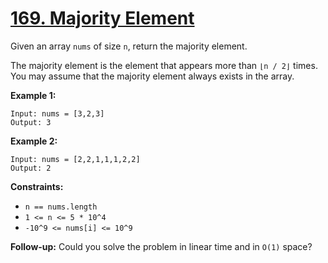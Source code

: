# [169. Majority Element](https://leetcode.com/problems/majority-element/description/?envType=study-plan-v2&envId=top-interview-150)

Given an array `nums` of size `n`, return the majority element.

The majority element is the element that appears more than `⌊n / 2⌋` times. You may assume that the majority element always exists in the array.

**Example 1:** 

```
Input: nums = [3,2,3]
Output: 3
```

**Example 2:** 

```
Input: nums = [2,2,1,1,1,2,2]
Output: 2
```

**Constraints:** 

- `n == nums.length`
- `1 <= n <= 5 * 10^4`
- `-10^9 <= nums[i] <= 10^9`

**Follow-up:**  Could you solve the problem in linear time and in `O(1)` space?